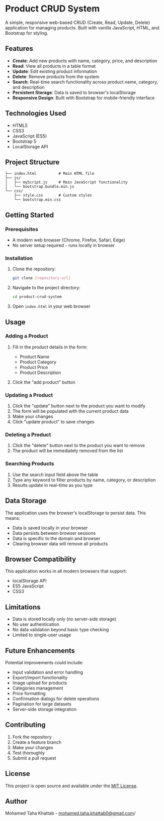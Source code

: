 # Product CRUD System

A simple, responsive web-based CRUD (Create, Read, Update, Delete) application for managing products. Built with vanilla JavaScript, HTML, and Bootstrap for styling.

## Features

- **Create**: Add new products with name, category, price, and description
- **Read**: View all products in a table format
- **Update**: Edit existing product information
- **Delete**: Remove products from the system
- **Search**: Real-time search functionality across product name, category, and description
- **Persistent Storage**: Data is saved to browser's localStorage
- **Responsive Design**: Built with Bootstrap for mobile-friendly interface

## Technologies Used

- HTML5
- CSS3
- JavaScript (ES5)
- Bootstrap 5
- LocalStorage API

## Project Structure

```
├── index.html          # Main HTML file
├── js/
│   ├── myScript.js     # Main JavaScript functionality
│   └── bootstrap.bundle.min.js
└── css/
    ├── style.css       # Custom styles
    └── bootstrap.min.css
```

## Getting Started

### Prerequisites

- A modern web browser (Chrome, Firefox, Safari, Edge)
- No server setup required - runs locally in browser

### Installation

1. Clone the repository:
   ```bash
   git clone [repository-url]
   ```

2. Navigate to the project directory:
   ```bash
   cd product-crud-system
   ```

3. Open `index.html` in your web browser

## Usage

### Adding a Product

1. Fill in the product details in the form:
   - Product Name
   - Product Category
   - Product Price
   - Product Description

2. Click the "add product" button

### Updating a Product

1. Click the "update" button next to the product you want to modify
2. The form will be populated with the current product data
3. Make your changes
4. Click "update product" to save changes

### Deleting a Product

1. Click the "delete" button next to the product you want to remove
2. The product will be immediately removed from the list

### Searching Products

1. Use the search input field above the table
2. Type any keyword to filter products by name, category, or description
3. Results update in real-time as you type

## Data Storage

The application uses the browser's localStorage to persist data. This means:
- Data is saved locally in your browser
- Data persists between browser sessions
- Data is specific to the domain and browser
- Clearing browser data will remove all products

## Browser Compatibility

This application works in all modern browsers that support:
- localStorage API
- ES5 JavaScript
- CSS3

## Limitations

- Data is stored locally only (no server-side storage)
- No user authentication
- No data validation beyond basic type checking
- Limited to single-user usage

## Future Enhancements

Potential improvements could include:
- Input validation and error handling
- Export/import functionality
- Image upload for products
- Categories management
- Price formatting
- Confirmation dialogs for delete operations
- Pagination for large datasets
- Server-side storage integration

## Contributing

1. Fork the repository
2. Create a feature branch
3. Make your changes
4. Test thoroughly
5. Submit a pull request

## License

This project is open source and available under the [MIT License](LICENSE).

## Author

Mohamed Taha Khattab - mohamed.taha.khattab0@gmail.com/
